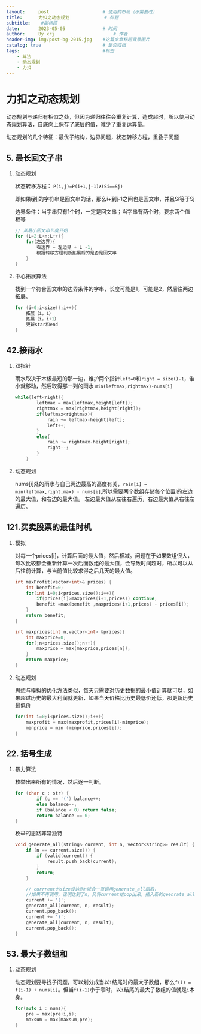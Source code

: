 ```yaml
---
layout:     post   				    # 使用的布局（不需要改）
title:      力扣之动态规划				# 标题 
subtitle:    #副标题
date:       2023-05-05 				# 时间
author:     By xrj						# 作者
header-img: img/post-bg-2015.jpg 	#这篇文章标题背景图片
catalog: true 						# 是否归档
tags:								#标签
    - 算法
    - 动态规划
    - 力扣
---
```


# 力扣之动态规划

动态规划与递归有相似之处，但因为递归往往会重复计算，造成超时，所以使用动态规划算法，自底向上保存了底层的值，减少了重复运算量。

动态规划的几个特征：最优子结构，边界问题，状态转移方程，重叠子问题

## 5. 最长回文子串

1. 动态规划

    状态转移方程：
    ``P(i,j)=P(i+1,j−1)∧(Si==Sj)``

    即如果i到j的字符串是回文串的话，那么i+到j-1之间也是回文串，并且Si等于Sj

    边界条件：当字串只有1个时，一定是回文串；当字串有两个时，要求两个值相等

    ```C++
    // 从最小回文串长度开始
    for (L=2;L<n;L++){
        for(左边界){
            右边界 = 左边界 + L -1;
            根据转移方程判断拓展后的是否是回文串
        }
    }
    ```

2. 中心拓展算法

    找到一个符合回文串的边界条件的字串，长度可能是1，可能是2，然后往两边拓展。

    ```C++
    for (i=0;i<size();i++){
        拓展（i，i）
        拓展（i，i+1）
        更新star和end
    }
    ```

## 42.接雨水

1. 双指针

    雨水取决于木板最短的那一边，维护两个指针``left=0``和``right = size()-1``，谁小就移动，然后取得那一列的雨水 ``min(leftmax,rightmax)-nums[i]``

    ```C++
    while(left<right){
            leftmax = max(leftmax,height[left]);
            rightmax = max(rightmax,height[right]);
            if(leftmax<rightmax){
                rain += leftmax-height[left];
                left++;
            }
            else{
                rain += rightmax-height[right];
                right--;
            }
        }
    ```

2. 动态规划

    nums[i]处的雨水与自己两边最高的高度有关，``rain[i] = min(leftmax,right,max) - nums[i]``,所以需要两个数组存储每个位置i的左边的最大值，和右边的最大值。
    左边最大值从左往右遍历，右边最大值从右往左遍历。

## 121.买卖股票的最佳时机

1. 模拟

    对每一个prices[i]，计算后面的最大值，然后相减。问题在于如果数组很大，每次比较都会重新计算一次后面数组的最大值，会导致时间超时，所以可以从后往前计算，与当前值比较求得之后几天的最大值。

    ```C++
    int maxProfit(vector<int>& prices) {
        int benefit=0;
        for(int i=0;i<prices.size();i++){
            if(prices[i]>maxprices(i+1,prices)) continue;
            benefit =max(benefit ,maxprices(i+1,prices) - prices[i]); 
        }
        return benefit;
    }

    int maxprices(int n,vector<int> &prices){
        int maxprice=0;
        for(;n<prices.size();n++){
            maxprice = max(maxprice,prices[n]);
        }
        return maxprice;
    }
    ```

2. 动态规划

    思想与模拟的优化方法类似，每天只需要对历史数据的最小值计算就可以，如果超过历史的最大利润就更新，如果当天价格比历史最低价还低，那更新历史最低价

    ```C++
    for(int i=0;i<prices.size();i++){
        maxprofit = max(maxprofit,prices[i]-minprice);
        minprice = min (minprice,prices[i]);
    }
    ```

## 22. 括号生成

1. 暴力算法

    枚举出来所有的情况，然后逐一判断。

    ```C++
    for (char c : str) {
            if (c == '(') balance++;
            else balance--;
            if (balance < 0) return false;
            return balance == 0;
    }
    ```

    枚举的思路非常独特

    ```C++
    void generate_all(string& current, int n, vector<string>& result) {
        if (n == current.size()) {
            if (valid(current)) {
                result.push_back(current);
            }
            return;
        }

        // currrent的size没达到n就会一直调用generate_all函数，
        //如果不再调用，说明达到了n，又将current给pop出来，插入新的geenrate_all函数调用。
        current += '(';
        generate_all(current, n, result);
        current.pop_back();
        current += ')';
        generate_all(current, n, result);
        current.pop_back();
    }
    ```

## 53. 最大子数组和

1. 动态规划

    动态规划要寻找子问题，可以划分成当以``i``结尾时的最大子数组，那么``f(i) = f(i-1) + nums[i]``。但当``f(i-1)``小于零时，以``i``结尾的最大子数组的值就是``i``本身。

    ```C++
    for(auto i : nums){
        pre = max(pre+i,i);
        maxsum = max(maxsum,pre);
    }
    ```
